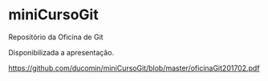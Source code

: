 # miniCursoGit
Repositório da Oficina de Git

Disponibilizada a apresentação.

https://github.com/ducomin/miniCursoGit/blob/master/oficinaGit201702.pdf
